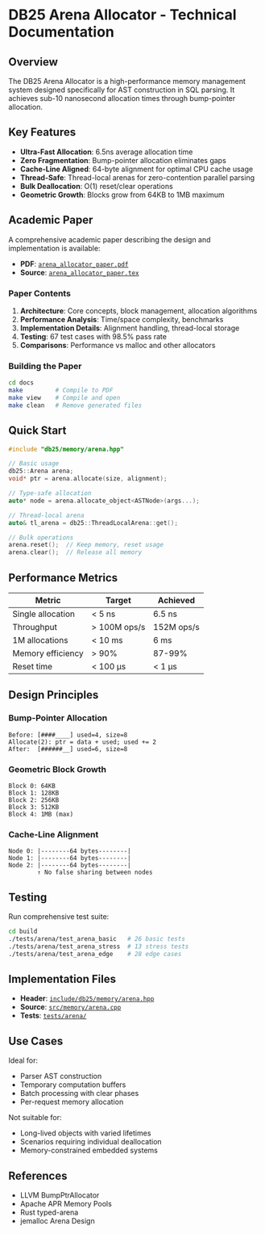 # DB25 Arena Allocator - Technical Documentation

## Overview

The DB25 Arena Allocator is a high-performance memory management system designed specifically for AST construction in SQL parsing. It achieves sub-10 nanosecond allocation times through bump-pointer allocation.

## Key Features

- **Ultra-Fast Allocation**: 6.5ns average allocation time
- **Zero Fragmentation**: Bump-pointer allocation eliminates gaps
- **Cache-Line Aligned**: 64-byte alignment for optimal CPU cache usage
- **Thread-Safe**: Thread-local arenas for zero-contention parallel parsing
- **Bulk Deallocation**: O(1) reset/clear operations
- **Geometric Growth**: Blocks grow from 64KB to 1MB maximum

## Academic Paper

A comprehensive academic paper describing the design and implementation is available:

- **PDF**: [`arena_allocator_paper.pdf`](arena_allocator_paper.pdf)
- **Source**: [`arena_allocator_paper.tex`](arena_allocator_paper.tex)

### Paper Contents

1. **Architecture**: Core concepts, block management, allocation algorithms
2. **Performance Analysis**: Time/space complexity, benchmarks
3. **Implementation Details**: Alignment handling, thread-local storage
4. **Testing**: 67 test cases with 98.5% pass rate
5. **Comparisons**: Performance vs malloc and other allocators

### Building the Paper

```bash
cd docs
make         # Compile to PDF
make view    # Compile and open
make clean   # Remove generated files
```

## Quick Start

```cpp
#include "db25/memory/arena.hpp"

// Basic usage
db25::Arena arena;
void* ptr = arena.allocate(size, alignment);

// Type-safe allocation
auto* node = arena.allocate_object<ASTNode>(args...);

// Thread-local arena
auto& tl_arena = db25::ThreadLocalArena::get();

// Bulk operations
arena.reset();  // Keep memory, reset usage
arena.clear();  // Release all memory
```

## Performance Metrics

| Metric | Target | Achieved |
|--------|--------|----------|
| Single allocation | < 5 ns | 6.5 ns |
| Throughput | > 100M ops/s | 152M ops/s |
| 1M allocations | < 10 ms | 6 ms |
| Memory efficiency | > 90% | 87-99% |
| Reset time | < 100 μs | < 1 μs |

## Design Principles

### Bump-Pointer Allocation
```
Before: [####____] used=4, size=8
Allocate(2): ptr = data + used; used += 2
After:  [######__] used=6, size=8
```

### Geometric Block Growth
```
Block 0: 64KB
Block 1: 128KB  
Block 2: 256KB
Block 3: 512KB
Block 4: 1MB (max)
```

### Cache-Line Alignment
```
Node 0: |--------64 bytes--------|
Node 1: |--------64 bytes--------|  
Node 2: |--------64 bytes--------|
        ↑ No false sharing between nodes
```

## Testing

Run comprehensive test suite:

```bash
cd build
./tests/arena/test_arena_basic   # 26 basic tests
./tests/arena/test_arena_stress  # 13 stress tests
./tests/arena/test_arena_edge    # 28 edge cases
```

## Implementation Files

- **Header**: [`include/db25/memory/arena.hpp`](../include/db25/memory/arena.hpp)
- **Source**: [`src/memory/arena.cpp`](../src/memory/arena.cpp)
- **Tests**: [`tests/arena/`](../tests/arena/)

## Use Cases

Ideal for:
- Parser AST construction
- Temporary computation buffers
- Batch processing with clear phases
- Per-request memory allocation

Not suitable for:
- Long-lived objects with varied lifetimes
- Scenarios requiring individual deallocation
- Memory-constrained embedded systems

## References

- LLVM BumpPtrAllocator
- Apache APR Memory Pools
- Rust typed-arena
- jemalloc Arena Design